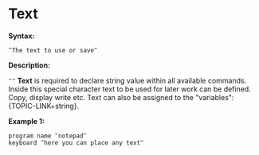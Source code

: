 # Text

**Syntax:**

```G1ANT
‴The text to use or save‴
```

**Description:**

`‴‴` **Text** is required to declare string value within all available commands. Inside this special character text to be used for later work can be defined. Copy, display write etc. Text can also be assigned to the "variables":{TOPIC-LINK+string}.



**Example 1:**

```G1ANT
program name ‴notepad‴
keyboard ‴here you can place any text‴
```


